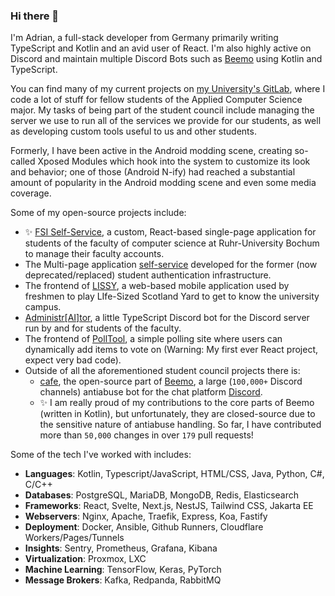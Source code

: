 ### Hi there 👋

I'm Adrian, a full-stack developer from Germany primarily writing TypeScript and Kotlin and an avid user of React. I'm also highly active on Discord and maintain multiple Discord Bots such as [Beemo](https://beemo.gg/) using Kotlin and TypeScript.

You can find many of my current projects on [my University's GitLab](https://gitlab.ruhr-uni-bochum.de/__), where I code a lot of stuff for fellow students of the Applied Computer Science major. My tasks of being part of the student council include managing the server we use to run all of the services we provide for our students, as well as developing custom tools useful to us and other students.

Formerly, I have been active in the Android modding scene, creating so-called Xposed Modules which hook into the system to customize its look and behavior; one of those (Android N-ify) had reached a substantial amount of popularity in the Android modding scene and even some media coverage.

Some of my open-source projects include:

- ✨ [FSI Self-Service](https://gitlab.ruhr-uni-bochum.de/fsi/idm/self-service-frontend), a custom, React-based single-page application for students of the faculty of computer science at Ruhr-University Bochum to manage their faculty accounts.
- The Multi-page application [self-service](https://gitlab.ruhr-uni-bochum.de/fs-ai/fsr/src/user-self-service) developed for the former (now deprecated/replaced) student authentication infrastructure.
- The frontend of [LISSY](https://gitlab.ruhr-uni-bochum.de/fs-ai/fsr/src/lissy/frontend), a web-based mobile application used by freshmen to play LIfe-Sized Scotland Yard to get to know the university campus.
- [Administr\[AI\]tor](https://gitlab.ruhr-uni-bochum.de/fs-ai/fsr/src/administraitor), a little TypeScript Discord bot for the Discord server run by and for students of the faculty.
- The frontend of [PollTool](https://gitlab.ruhr-uni-bochum.de/fs-ai/fsr/src/polltool/polltool-v2/-/tree/master/frontend/polltool), a simple polling site where users can dynamically add items to vote on (Warning: My first ever React project, expect very bad code).
- Outside of all the aforementioned student council projects there is:
  - [cafe](https://github.com/beemobot/cafe), the open-source part of [Beemo](https://beemo.gg/), a large (`100,000+` Discord channels) antiabuse bot for the chat platform [Discord](https://discord.com/).
  - ✨ I am really proud of my contributions to the core parts of Beemo (written in Kotlin), but unfortunately, they are closed-source due to the sensitive nature of antiabuse handling. So far, I have contributed more than `50,000` changes in over `179` pull requests!

Some of the tech I've worked with includes:
- **Languages**: Kotlin, Typescript/JavaScript, HTML/CSS, Java, Python, C#, C/C++
- **Databases**: PostgreSQL, MariaDB, MongoDB, Redis, Elasticsearch
- **Frameworks**: React, Svelte, Next.js, NestJS, Tailwind CSS, Jakarta EE
- **Webservers**: Nginx, Apache, Traefik, Express, Koa, Fastify
- **Deployment**: Docker, Ansible, Github Runners, Cloudflare Workers/Pages/Tunnels
- **Insights**: Sentry, Prometheus, Grafana, Kibana
- **Virtualization**: Proxmox, LXC
- **Machine Learning**: TensorFlow, Keras, PyTorch
- **Message Brokers**: Kafka, Redpanda, RabbitMQ
